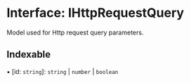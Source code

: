 # Interface: IHttpRequestQuery

Model used for Http request query parameters.

## Indexable

▪ [id: `string`]: `string` \| `number` \| `boolean`

